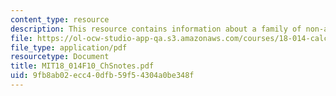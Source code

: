 ```yaml
---
content_type: resource
description: This resource contains information about a family of non-analytic functions.
file: https://ol-ocw-studio-app-qa.s3.amazonaws.com/courses/18-014-calculus-with-theory-fall-2010/9fb8ab02ecc40dfb59f54304a0be348f_MIT18_014F10_ChSnotes.pdf
file_type: application/pdf
resourcetype: Document
title: MIT18_014F10_ChSnotes.pdf
uid: 9fb8ab02-ecc4-0dfb-59f5-4304a0be348f
---
```

